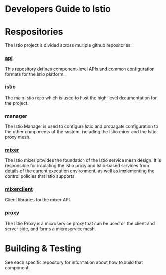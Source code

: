 # Developers Guide to Istio

# Respositories

The Istio project is divided across multiple github repositories:

### [api](https://github.com/istio/api)

This repository defines component-level APIs and common configuration 
formats for the Istio platform.

### [istio](https://github.com/istio/istio)

The main Istio repo which is used to host the high-level documentation
for the project.

### [manager](https://github.com/istio/manager)

The Istio Manager is used to configure Istio and propagate configuration to 
the other components of the system, including the Istio mixer and the Istio 
proxy mesh.

### [mixer](https://github.com/istio/mixer)

The Istio mixer provides the foundation of the Istio service mesh design. 
It is responsible for insulating the Istio proxy and Istio-based services 
from details of the current execution environment, as well as implementing 
the control policies that Istio supports.

### [mixerclient](https://github.com/istio/mixerclient)

Client libraries for the mixer API.

### [proxy](https://github.com/istio/proxy)

The Istio Proxy is a microservice proxy that can be used on the client and 
server side, and forms a microservice mesh. 


# Building & Testing

See each specific repository for information about how to build that
component.
